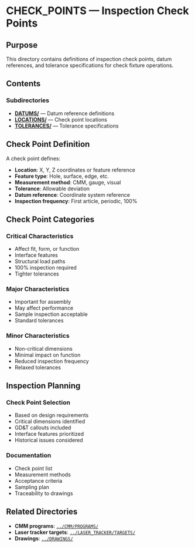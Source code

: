 # CHECK_POINTS — Inspection Check Points

## Purpose

This directory contains definitions of inspection check points, datum references, and tolerance specifications for check fixture operations.

## Contents

### Subdirectories
- **[DATUMS/](./DATUMS/)** — Datum reference definitions
- **[LOCATIONS/](./LOCATIONS/)** — Check point locations
- **[TOLERANCES/](./TOLERANCES/)** — Tolerance specifications

## Check Point Definition

A check point defines:
- **Location**: X, Y, Z coordinates or feature reference
- **Feature type**: Hole, surface, edge, etc.
- **Measurement method**: CMM, gauge, visual
- **Tolerance**: Allowable deviation
- **Datum reference**: Coordinate system reference
- **Inspection frequency**: First article, periodic, 100%

## Check Point Categories

### Critical Characteristics
- Affect fit, form, or function
- Interface features
- Structural load paths
- 100% inspection required
- Tighter tolerances

### Major Characteristics
- Important for assembly
- May affect performance
- Sample inspection acceptable
- Standard tolerances

### Minor Characteristics
- Non-critical dimensions
- Minimal impact on function
- Reduced inspection frequency
- Relaxed tolerances

## Inspection Planning

### Check Point Selection
- Based on design requirements
- Critical dimensions identified
- GD&T callouts included
- Interface features prioritized
- Historical issues considered

### Documentation
- Check point list
- Measurement methods
- Acceptance criteria
- Sampling plan
- Traceability to drawings

## Related Directories

- **CMM programs**: [`../CMM/PROGRAMS/`](../CMM/PROGRAMS/)
- **Laser tracker targets**: [`../LASER_TRACKER/TARGETS/`](../LASER_TRACKER/TARGETS/)
- **Drawings**: [`../DRAWINGS/`](../DRAWINGS/)

